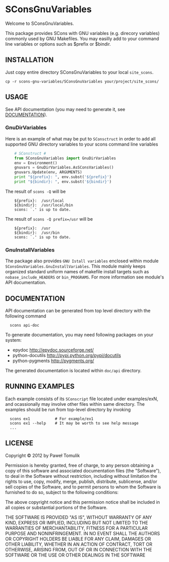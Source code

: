 SConsGnuVariables
=================

Welcome to SConsGnuVariables.

This package provides SCons with GNU variables (e.g. direcory variables)
commonly used by GNU Makefiles. You may easilly add to your command line
variables or options such as $prefix or $bindir.

INSTALLATION
------------

Just copy entire directory SConsGnuVariables to your local ``site_scons``.

    cp -r scons-gnu-variables/SConsGnuVariables your/project/site_scons/

USAGE
-----

See API documentation (you may need to generate it, see
[DOCUMENTATION](#documentation)).

### GnuDirVariables

Here is an example of what may be put to ``SConsctruct`` in order to add
all supported GNU directory variables to your scons command line variables

```python
    # SConstruct #
    from SConsGnuVariables import GnuDirVariables
    env = Environment()
    gnuvars = GnuDirVariables.AsSConsVariables()
    gnuvars.Update(env, ARGUMENTS)
    print "${prefix}: ", env.subst('${prefix}')
    print "${bindir}: ", env.subst('${bindir}')
``` 

The result of ``scons -Q`` will be

```
    ${prefix}:  /usr/local
    ${bindir}:  /usr/local/bin
    scons: `.' is up to date.
```

The result of ``scons -Q prefix=/usr`` will be

```
    ${prefix}:  /usr
    ${bindir}:  /usr/bin
    scons: `.' is up to date.
```

### GnuInstallVariables

The package also provides ``GNU Istall variables`` enclosed within module
``SConsGnuVariables.GnuInstallVariables``. This module mainly keeps organized
standard uniform names of makefile install targets such as
``nobase_include_HEADERS`` or ``bin_PROGRAMS``. For more information
see module's API documentation.

DOCUMENTATION
-------------
API documentation can be generated from top level directory with the following
command

```
  scons api-doc
``` 

To generate documentation, you may need following packages on your system:

  * epydoc <http://epydoc.sourceforge.net/>
  * python-docutils <http://pypi.python.org/pypi/docutils>
  * python-pygments <http://pygments.org/>

The generated documentation is located within ``doc/api`` directory.


RUNNING EXAMPLES
----------------

Each example consists of its ``SConscript`` file located under examples/exN,
and ocassionally may involve other files within same directory.
The examples should be run from top-level directory by invoking 

``` 
  scons ex1           # For example/ex1
  scons ex1 --help    # It may be worth to see help message
  ...
``` 

LICENSE
-------
Copyright &copy; 2012 by Paweł Tomulik

Permission is hereby granted, free of charge, to any person obtaining a copy
of this software and associated documentation files (the "Software"), to deal
in the Software without restriction, including without limitation the rights
to use, copy, modify, merge, publish, distribute, sublicense, and/or sell
copies of the Software, and to permit persons to whom the Software is
furnished to do so, subject to the following conditions:

The above copyright notice and this permission notice shall be included in all
copies or substantial portions of the Software.

THE SOFTWARE IS PROVIDED "AS IS", WITHOUT WARRANTY OF ANY KIND, EXPRESS OR
IMPLIED, INCLUDING BUT NOT LIMITED TO THE WARRANTIES OF MERCHANTABILITY,
FITNESS FOR A PARTICULAR PURPOSE AND NONINFRINGEMENT. IN NO EVENT SHALL THE
AUTHORS OR COPYRIGHT HOLDERS BE LIABLE FOR ANY CLAIM, DAMAGES OR OTHER
LIABILITY, WHETHER IN AN ACTION OF CONTRACT, TORT OR OTHERWISE, ARISING FROM,
OUT OF OR IN CONNECTION WITH THE SOFTWARE OR THE USE OR OTHER DEALINGS IN THE
SOFTWARE
